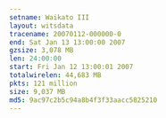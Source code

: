 ```yaml
---
setname: Waikato III
layout: witsdata
tracename: 20070112-000000-0
end: Sat Jan 13 13:00:00 2007
gzsize: 3,078 MB
len: 24:00:00
start: Fri Jan 12 13:00:01 2007
totalwirelen: 44,683 MB
pkts: 121 million
size: 9,037 MB
md5: 9ac97c2b5c94a8b4f3f33aacc5825210
---
```

